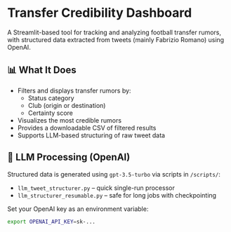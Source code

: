 # Transfer Credibility Dashboard

A Streamlit-based tool for tracking and analyzing football transfer rumors, with structured data extracted from tweets (mainly Fabrizio Romano) using OpenAI.

## 📊 What It Does

- Filters and displays transfer rumors by:
  - Status category
  - Club (origin or destination)
  - Certainty score
- Visualizes the most credible rumors
- Provides a downloadable CSV of filtered results
- Supports LLM-based structuring of raw tweet data

## 🧠 LLM Processing (OpenAI)

Structured data is generated using `gpt-3.5-turbo` via scripts in `/scripts/`:

- `llm_tweet_structurer.py` – quick single-run processor
- `llm_structurer_resumable.py` – safe for long jobs with checkpointing

Set your OpenAI key as an environment variable:
```bash
export OPENAI_API_KEY=sk-...
